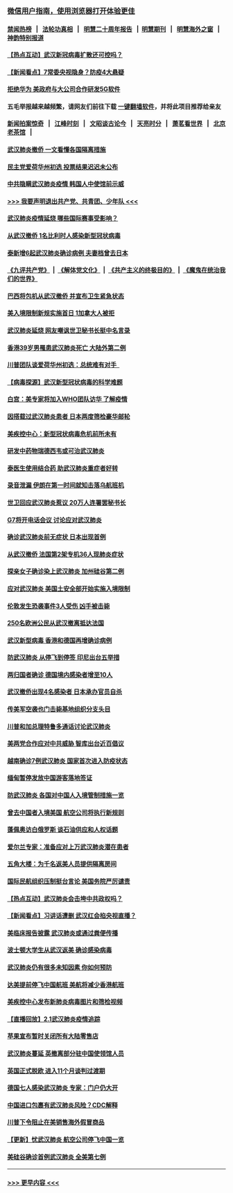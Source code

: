 ### [微信用户指南，使用浏览器打开体验更佳](https://github.com/gfw-breaker/banned-news1/blob/master/indexes/wechat-guide.md?t=0)
#### [禁闻热榜](热点新闻.md?t=0)  &nbsp;&nbsp;|&nbsp;&nbsp; [法轮功真相](https://github.com/gfw-breaker/truth/blob/master/README.md?t=0) &nbsp;&nbsp;|&nbsp;&nbsp; [明慧二十周年报告](https://github.com/gfw-breaker/mh-reports/blob/master/README.md?t=0) &nbsp;&nbsp;|&nbsp;&nbsp;[明慧期刊](https://github.com/gfw-breaker/mh-qikan) &nbsp;&nbsp;|&nbsp;&nbsp; [明慧海外之窗](https://github.com/gfw-breaker/mh-news/blob/master/README.md?t=0) &nbsp;&nbsp;|&nbsp;&nbsp; [神韵特别报道](https://github.com/gfw-breaker/mh-news/blob/master/shenyun.md?t=0)
#### [【热点互动】武汉新冠病毒扩散还可控吗？](../pages/nsc418/n11844750.md?t=02051044) 
#### [【新闻看点】7常委央视隐身？防疫4大悬疑](../pages/nsc418/n11844611.md?t=02051044) 
#### [拒绝华为 美政府与大公司合作研发5G软件](../pages/nsc418/n11844625.md?t=02051044) 
#### 五毛举报越来越频繁，请网友们前往下载 [一键翻墙软件](https://github.com/gfw-breaker/ssr-accounts)，并将此项目推荐给亲友
#### [新闻拍案惊奇](https://github.com/gfw-breaker/banned-news1/blob/master/pages/link4.md) &nbsp;&nbsp;|&nbsp;&nbsp; [江峰时刻](https://github.com/gfw-breaker/banned-news1/blob/master/pages/link4.md) &nbsp;&nbsp;|&nbsp;&nbsp; [文昭谈古论今](https://github.com/gfw-breaker/banned-news1/blob/master/pages/link4.md) &nbsp;&nbsp;|&nbsp;&nbsp; [天亮时分](https://github.com/gfw-breaker/banned-news1/blob/master/pages/link4.md) &nbsp;&nbsp;|&nbsp;&nbsp; [萧茗看世界](https://github.com/gfw-breaker/banned-news1/blob/master/pages/link4.md) &nbsp;&nbsp;|&nbsp;&nbsp; [北京老茶馆](https://github.com/gfw-breaker/banned-news1/blob/master/pages/link4.md) &nbsp;&nbsp;|&nbsp;&nbsp; 
#### [武汉肺炎撤侨 一文看懂各国隔离措施](../pages/nsc418/n11844216.md?t=02051044) 
#### [民主党爱荷华州初选 投票结果迟迟未公布](../pages/nsc418/n11844207.md?t=02051044) 
#### [中共隐瞒武汉肺炎疫情 韩国人中使馆前示威](../pages/nsc418/n11844084.md?t=02051044) 
#### [>>> 我要声明退出共产党、共青团、少年队 <<<](https://github.com/begood0513/goodnews/blob/master/quit/letter.md) 
#### [武汉肺炎疫情延烧 哪些国际赛事受影响？](../pages/nsc418/n11843958.md?t=02051044) 
#### [从武汉撤侨 1名比利时人感染新型冠状病毒](../pages/nsc418/n11843977.md?t=02051044) 
#### [泰新增6起武汉肺炎确诊病例 夫妻档曾去日本](../pages/nsc418/n11843900.md?t=02051044) 
#### [《九评共产党》](https://github.com/begood0513/9ping.md/blob/master/README.md) &nbsp;|&nbsp; [《解体党文化》](../../../../jtdwh.md/blob/master/README.md)  &nbsp;|&nbsp; [《共产主义的终极目的》](../../../../gczydzjmd.md/blob/master/README.md) &nbsp;|&nbsp; [《魔鬼在统治我们的世界》](../../../../mgztzwmdsj.md/blob/master/README.md) 
#### [巴西将包机从武汉撤侨 并宣布卫生紧急状态](../pages/nsc418/n11843418.md?t=02051044) 
#### [美入境限制新规实施首日 1加拿大人被拒](../pages/nsc418/n11843058.md?t=02051044) 
#### [武汉肺炎延烧 网友嘲讽世卫秘书长挺中名言录](../pages/nsc418/n11843056.md?t=02051044) 
#### [香港39岁男罹患武汉肺炎死亡 大陆外第二例](../pages/nsc418/n11843026.md?t=02051044) 
#### [川普团队谈爱荷华州初选：总统难有对手  ](../pages/nsc418/n11842867.md?t=02051044) 
#### [【病毒探源】武汉新型冠状病毒的科学难题](../pages/nsc418/n11842176.md?t=02051044) 
#### [白宫：美专家将加入WHO团队访华 了解疫情](../pages/nsc418/n11842198.md?t=02051044) 
#### [因搭载过武汉肺炎患者 日本两度筛检豪华邮轮](../pages/nsc418/n11842447.md?t=02051044) 
#### [美疾控中心：新型冠状病毒危机前所未有](../pages/nsc418/n11842406.md?t=02051044) 
#### [研发中药物瑞德西韦或可治武汉肺炎](../pages/nsc418/n11842100.md?t=02051044) 
#### [泰医生使用结合药 助武汉肺炎重症者好转](../pages/nsc418/n11842096.md?t=02051044) 
#### [录音泄漏 伊朗在第一时间就知击落乌航班机](../pages/nsc418/n11842002.md?t=02051044) 
#### [世卫回应武汉肺炎惹议 20万人连署罢秘书长](../pages/nsc418/n11841664.md?t=02051044) 
#### [G7将开电话会议 讨论应对武汉肺炎](../pages/nsc418/n11841658.md?t=02051044) 
#### [确诊武汉肺炎前无症状 日本出现首例](../pages/nsc418/n11841567.md?t=02051044) 
#### [从武汉撤侨 法国第2架专机36人现肺炎症状](../pages/nsc418/n11841382.md?t=02051044) 
#### [探亲女子确诊染上武汉肺炎 加州硅谷第二例](../pages/nsc418/n11839784.md?t=02051044) 
#### [应对武汉肺炎 美国土安全部开始实施入境限制](../pages/nsc418/n11839729.md?t=02051044) 
#### [伦敦发生恐袭事件3人受伤 凶手被击毙](../pages/nsc418/n11839442.md?t=02051044) 
#### [250名欧洲公民从武汉撤离抵达法国](../pages/nsc418/n11839438.md?t=02051044) 
#### [武汉新型病毒 香港和德国再增确诊病例](../pages/nsc418/n11839381.md?t=02051044) 
#### [防武汉肺炎 从停飞到停签 印尼出台五举措](../pages/nsc418/n11839282.md?t=02051044) 
#### [两归国者确诊 德国境内感染者增至10人](../pages/nsc418/n11839164.md?t=02051044) 
#### [武汉撤侨出现4名感染者 日本承办官员自杀](../pages/nsc418/n11839044.md?t=02051044) 
#### [传美军空袭也门击毙基地组织分支头目](../pages/nsc418/n11839210.md?t=02051044) 
#### [川普和加总理特鲁多通话讨论武汉肺炎](../pages/nsc418/n11839128.md?t=02051044) 
#### [美两党合作应对中共威胁 智库出台近百倡议](../pages/nsc418/n11838437.md?t=02051044) 
#### [越南确诊7例武汉肺炎 国家首次进入防疫状态](../pages/nsc418/n11838860.md?t=02051044) 
#### [缅甸暂停发放中国游客落地签证](../pages/nsc418/n11838730.md?t=02051044) 
#### [防武汉肺炎 各国对中国人入境管制措施一览](../pages/nsc418/n11838726.md?t=02051044) 
#### [曾去中国者入境美国 航空公司将执行新规则](../pages/nsc418/n11838375.md?t=02051044) 
#### [蓬佩奥访白俄罗斯 谈石油供应和人权话题](../pages/nsc418/n11838242.md?t=02051044) 
#### [爱尔兰专家：准备应对上万武汉肺炎潜在患者](../pages/nsc418/n11837978.md?t=02051044) 
#### [五角大楼：为千名返美人员提供隔离房间](../pages/nsc418/n11837831.md?t=02051044) 
#### [国际民航组织压制挺台言论 美国务院严厉谴责](../pages/nsc418/n11837791.md?t=02051044) 
#### [【热点互动】武汉肺炎会击垮中共政权吗？](../pages/nsc418/n11837779.md?t=02051044) 
#### [【新闻看点】习讲话遭删 武汉红会掐央视直播？](../pages/nsc418/n11837573.md?t=02051044) 
#### [美临床报告披露 武汉肺炎或通过粪便传播](../pages/nsc418/n11837626.md?t=02051044) 
#### [波士顿大学生从武汉返美 确诊感染病毒](../pages/nsc418/n11837580.md?t=02051044) 
#### [武汉肺炎仍有很多未知因素 你如何预防](../pages/nsc418/n11837666.md?t=02051044) 
#### [达美提前停飞中国航班 美航将减少香港航班](../pages/nsc418/n11837649.md?t=02051044) 
#### [美疾控中心发布新肺炎病毒图片和筛检视频](../pages/nsc418/n11837491.md?t=02051044) 
#### [【直播回放】2.1武汉肺炎疫情追踪](../pages/nsc418/n11837232.md?t=02051044) 
#### [苹果宣布暂时关闭所有大陆零售店](../pages/nsc418/n11837097.md?t=02051044) 
#### [武汉肺炎蔓延 英撤离部分驻中国使领馆人员](../pages/nsc418/n11837061.md?t=02051044) 
#### [英国正式脱欧 进入11个月谈判过渡期](../pages/nsc418/n11836911.md?t=02051044) 
#### [德国七人感染武汉肺炎 专家：门户仍大开](../pages/nsc418/n11836344.md?t=02051044) 
#### [中国进口包裹有武汉肺炎风险？CDC解释](../pages/nsc418/n11836321.md?t=02051044) 
#### [川普下令阻止在美销售海外假冒商品](../pages/nsc418/n11836261.md?t=02051044) 
#### [【更新】忧武汉肺炎 航空公司停飞中国一览](../pages/nsc418/n11835931.md?t=02051044) 
#### [美硅谷确诊首例武汉肺炎 全美第七例](../pages/nsc418/n11836093.md?t=02051044) 

----
#### [ >>> 更早内容 <<< ](../indexes/nsc418-earlier.md)
